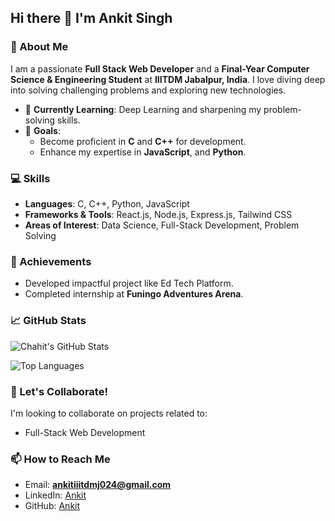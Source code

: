 ## Hi there 👋 I'm Ankit Singh

### 🌟 About Me
I am a passionate **Full Stack Web Developer** and a **Final-Year Computer Science & Engineering Student** at **IIITDM Jabalpur, India**. I love diving deep into solving challenging problems and exploring new technologies. 

- 🌱 **Currently Learning**: Deep Learning and sharpening my problem-solving skills.  
- 🎯 **Goals**: 
  - Become proficient in **C** and **C++** for development.  
  - Enhance my expertise in **JavaScript**, and **Python**.  

### 💻 Skills
- **Languages**: C, C++, Python, JavaScript  
- **Frameworks & Tools**: React.js, Node.js, Express.js, Tailwind CSS  
- **Areas of Interest**: Data Science, Full-Stack Development, Problem Solving  

### 🚀 Achievements
- Developed impactful project like Ed Tech Platform.  
- Completed internship at **Funingo Adventures Arena**.

  
### 📈 GitHub Stats
![Chahit's GitHub Stats](https://github-readme-stats.vercel.app/api?username=ankit-024&show_icons=true&theme=radical)

![Top Languages](https://github-readme-stats.vercel.app/api/top-langs/?username=ankit-024&layout=compact&theme=radical)



### 🤝 Let's Collaborate!
I'm looking to collaborate on projects related to:   
- Full-Stack Web Development  


### 📫 How to Reach Me
- Email: **ankitiiitdmj024@gmail.com**  
- LinkedIn: [Ankit](https://www.linkedin.com/in/ankit-singh-0a3ba322b)  
- GitHub: [Ankit](https://github.com/ankit-024)  
 
